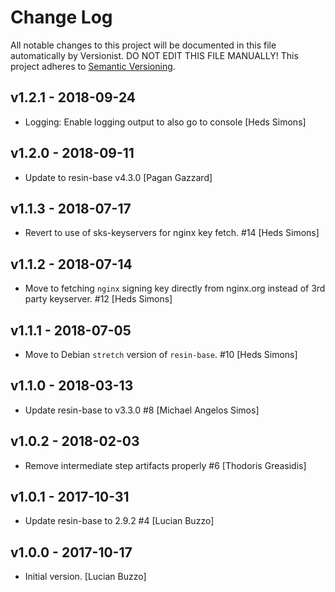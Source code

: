 # Change Log

All notable changes to this project will be documented in this file
automatically by Versionist. DO NOT EDIT THIS FILE MANUALLY!
This project adheres to [Semantic Versioning](http://semver.org/).

## v1.2.1 - 2018-09-24

* Logging: Enable logging output to also go to console [Heds Simons]

## v1.2.0 - 2018-09-11

* Update to resin-base v4.3.0 [Pagan Gazzard]

## v1.1.3 - 2018-07-17

* Revert to use of sks-keyservers for nginx key fetch. #14 [Heds Simons]

## v1.1.2 - 2018-07-14

* Move to fetching `nginx` signing key directly from nginx.org instead of 3rd party keyserver. #12 [Heds Simons]

## v1.1.1 - 2018-07-05

* Move to Debian `stretch` version of `resin-base`. #10 [Heds Simons]

## v1.1.0 - 2018-03-13

* Update resin-base to v3.3.0 #8 [Michael Angelos Simos]

## v1.0.2 - 2018-02-03

* Remove intermediate step artifacts properly #6 [Thodoris Greasidis]

## v1.0.1 - 2017-10-31

* Update resin-base to 2.9.2 #4 [Lucian Buzzo]

## v1.0.0 - 2017-10-17

* Initial version. [Lucian Buzzo]
